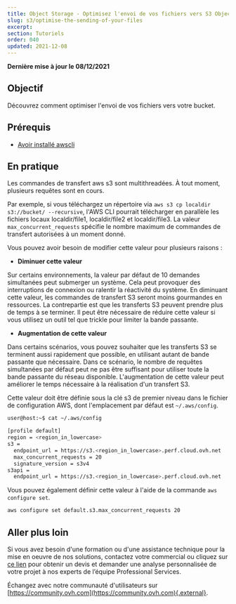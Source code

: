 ```yaml
---
title: Object Storage - Optimisez l'envoi de vos fichiers vers S3 Object Storage
slug: s3/optimise-the-sending-of-your-files
excerpt:
section: Tutoriels
order: 040
updated: 2021-12-08
---
```


**Dernière mise à jour le 08/12/2021**

## Objectif

Découvrez comment optimiser l'envoi de vos fichiers vers votre bucket.

## Prérequis

- [Avoir installé awscli](https://docs.ovh.com/ca/fr/storage/s3/debuter-avec-s3/)

## En pratique

Les commandes de transfert aws s3 sont multithreadées. À tout moment, plusieurs requêtes sont en cours.

Par exemple, si vous téléchargez un répertoire via `aws s3 cp localdir s3://bucket/ --recursive`, l'AWS CLI pourrait télécharger en parallèle les fichiers locaux localdir/file1, localdir/file2 et localdir/file3. La valeur `max_concurrent_requests` spécifie le nombre maximum de commandes de transfert autorisées à un moment donné.

Vous pouvez avoir besoin de modifier cette valeur pour plusieurs raisons :

- **Diminuer cette valeur**

Sur certains environnements, la valeur par défaut de 10 demandes simultanées peut submerger un système. Cela peut provoquer des interruptions de connexion ou ralentir la réactivité du système. En diminuant cette valeur, les commandes de transfert S3 seront moins gourmandes en ressources. La contrepartie est que les transferts S3 peuvent prendre plus de temps à se terminer. Il peut être nécessaire de réduire cette valeur si vous utilisez un outil tel que trickle pour limiter la bande passante.

- **Augmentation de cette valeur**

Dans certains scénarios, vous pouvez souhaiter que les transferts S3 se terminent aussi rapidement que possible, en utilisant autant de bande passante que nécessaire. Dans ce scénario, le nombre de requêtes simultanées par défaut peut ne pas être suffisant pour utiliser toute la bande passante du réseau disponible. L'augmentation de cette valeur peut améliorer le temps nécessaire à la réalisation d'un transfert S3.

Cette valeur doit être définie sous la clé s3 de premier niveau dans le fichier de configuration AWS, dont l'emplacement par défaut est `~/.aws/config`.

```bash
user@host:~$ cat ~/.aws/config

[profile default]
region = <region_in_lowercase>
s3 =
  endpoint_url = https://s3.<region_in_lowercase>.perf.cloud.ovh.net
  max_concurrent_requests = 20
  signature_version = s3v4
s3api =
  endpoint_url = https://s3.<region_in_lowercase>.perf.cloud.ovh.net
```

Vous pouvez également définir cette valeur à l'aide de la commande `aws configure set`.

```bash
aws configure set default.s3.max_concurrent_requests 20
```

## Aller plus loin

Si vous avez besoin d'une formation ou d'une assistance technique pour la mise en oeuvre de nos solutions, contactez votre commercial ou cliquez sur [ce lien](https://www.ovhcloud.com/fr-ca/professional-services/) pour obtenir un devis et demander une analyse personnalisée de votre projet à nos experts de l’équipe Professional Services.

Échangez avec notre communauté d'utilisateurs sur [https://community.ovh.com](https://community.ovh.com){.external}.
